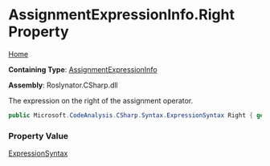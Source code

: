 # AssignmentExpressionInfo\.Right Property

[Home](../../../../../README.md)

**Containing Type**: [AssignmentExpressionInfo](../README.md)

**Assembly**: Roslynator\.CSharp\.dll

  
The expression on the right of the assignment operator\.

```csharp
public Microsoft.CodeAnalysis.CSharp.Syntax.ExpressionSyntax Right { get; }
```

### Property Value

[ExpressionSyntax](https://docs.microsoft.com/en-us/dotnet/api/microsoft.codeanalysis.csharp.syntax.expressionsyntax)

